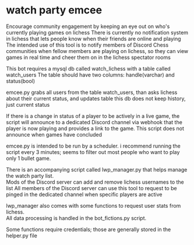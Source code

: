 # watch party emcee
Encourage community engagement by keeping an eye out on who's currently playing games on lichess
There is currently no notification system in lichess that lets people know when their friends are online and playing
The intended use of this tool is to notify members of Discord Chess communities when fellow members are playing on lichess, so 
they can view games in real time and cheer them on in the lichess spectator rooms

This bot requires a mysql db called watch_lichess with a table called watch_users
The table should have two columns: handle(varchar) and status(bool)

emcee.py grabs all users from the table watch_users, than asks lichess about their current status, and updates table
this db does not keep history, just current status

If there is a change in status of a player to be actively in a live game, the script will announce to a dedicated Discord channel 
via webhook that the player is now playing and provides a link to the game.  This script does not announce when games have concluded

emcee.py is intended to be run by a scheduler. i recommend running the script every 3 minutes; seems to filter out most people
who want to play only 1 bullet game.

There is an accompanying script called lwp_manager.py that helps manage the watch party list.  
Mods of the Discord server can add and remove lichess usernames to the list
All members of the Discord server can use this tool to request to be pinged in the dedicated channel when specific players are active

lwp_manager also comes with some functions to request user stats from lichess.  
All data processing is handled in the bot_fictions.py script. 

Some functions require credentials; those are generally stored in the helper.py file


